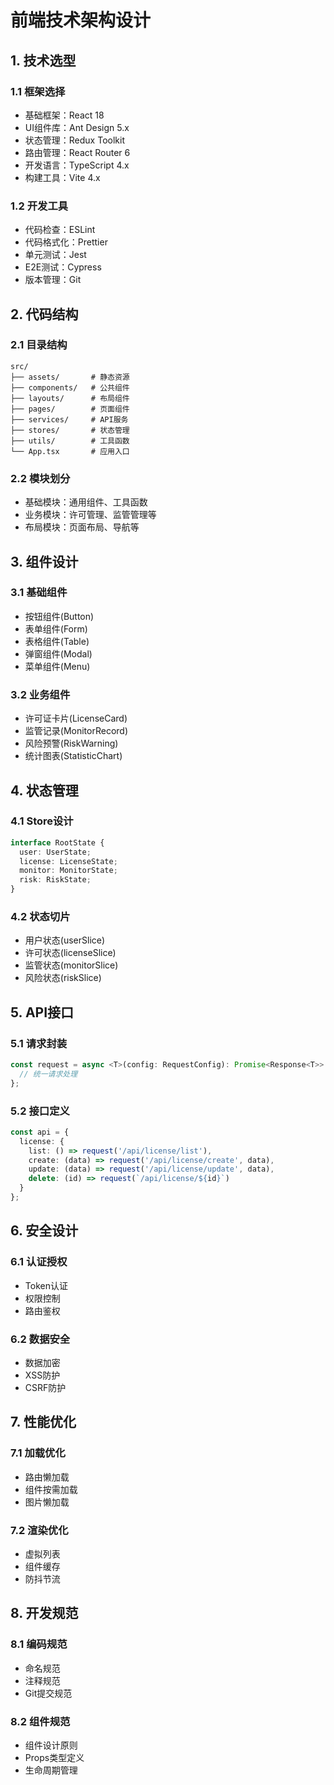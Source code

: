 # 前端技术架构设计

## 1. 技术选型

### 1.1 框架选择
- 基础框架：React 18
- UI组件库：Ant Design 5.x
- 状态管理：Redux Toolkit
- 路由管理：React Router 6
- 开发语言：TypeScript 4.x
- 构建工具：Vite 4.x

### 1.2 开发工具
- 代码检查：ESLint
- 代码格式化：Prettier  
- 单元测试：Jest
- E2E测试：Cypress
- 版本管理：Git

## 2. 代码结构

### 2.1 目录结构
```
src/
├── assets/       # 静态资源
├── components/   # 公共组件
├── layouts/      # 布局组件 
├── pages/        # 页面组件
├── services/     # API服务
├── stores/       # 状态管理
├── utils/        # 工具函数
└── App.tsx       # 应用入口
```

### 2.2 模块划分
- 基础模块：通用组件、工具函数
- 业务模块：许可管理、监管管理等
- 布局模块：页面布局、导航等

## 3. 组件设计

### 3.1 基础组件
- 按钮组件(Button)
- 表单组件(Form) 
- 表格组件(Table)
- 弹窗组件(Modal)
- 菜单组件(Menu)

### 3.2 业务组件
- 许可证卡片(LicenseCard)
- 监管记录(MonitorRecord)
- 风险预警(RiskWarning)
- 统计图表(StatisticChart)

## 4. 状态管理

### 4.1 Store设计
```typescript
interface RootState {
  user: UserState;
  license: LicenseState;
  monitor: MonitorState;
  risk: RiskState;
}
```

### 4.2 状态切片
- 用户状态(userSlice)
- 许可状态(licenseSlice)
- 监管状态(monitorSlice)
- 风险状态(riskSlice)

## 5. API接口

### 5.1 请求封装
```typescript
const request = async <T>(config: RequestConfig): Promise<Response<T>> => {
  // 统一请求处理
};
```

### 5.2 接口定义
```typescript
const api = {
  license: {
    list: () => request('/api/license/list'),
    create: (data) => request('/api/license/create', data),
    update: (data) => request('/api/license/update', data),
    delete: (id) => request(`/api/license/${id}`)
  }
};
```

## 6. 安全设计

### 6.1 认证授权
- Token认证
- 权限控制
- 路由鉴权

### 6.2 数据安全
- 数据加密
- XSS防护
- CSRF防护

## 7. 性能优化

### 7.1 加载优化
- 路由懒加载
- 组件按需加载
- 图片懒加载

### 7.2 渲染优化
- 虚拟列表
- 组件缓存
- 防抖节流

## 8. 开发规范

### 8.1 编码规范
- 命名规范
- 注释规范
- Git提交规范

### 8.2 组件规范
- 组件设计原则
- Props类型定义
- 生命周期管理
